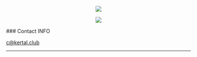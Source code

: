 <p align="center">
  <a href="https://github.com/femboyx">
    <img src="https://media.tenor.com/images/4aa9c60f0ae1d523d292986f49ee27c6/tenor.gif">
  </a>
</p>

<p align="center">
  <!-- Typing SVG by DenverCoder1 - https://github.com/DenverCoder1/readme-typing-svg -->
  <a href="https://git.io/typing-svg">
    <img src="https://readme-typing-svg.herokuapp.com?font=Fira+Code&color=FF1A1A&lines=Full-Stack+Website+Developer;Cyber-Security+Specialist;10%2B+Years+Industry+Experience&width=435&height=50">
  </a>
</p>
### Contact INFO

 [c@kertal.club](mailto:c@kertal.club)
 
---
